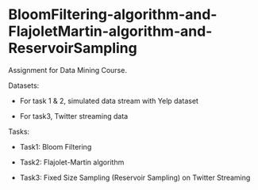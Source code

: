 # BloomFiltering-algorithm-and-FlajoletMartin-algorithm-and-ReservoirSampling

Assignment for Data Mining Course.

Datasets:

- For task 1 & 2, simulated data stream with Yelp dataset

- For task3, Twitter streaming data

Tasks:

- Task1: Bloom	Filtering

- Task2: Flajolet-Martin	algorithm

- Task3: Fixed Size Sampling (Reservoir Sampling) on Twitter Streaming
